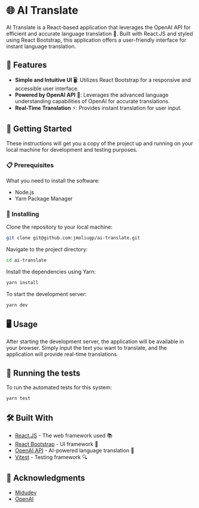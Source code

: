 # 🌐 AI Translate

AI Translate is a React-based application that leverages the OpenAI API for efficient and accurate language translation 🚀. Built with React.JS and styled using React Bootstrap, this application offers a user-friendly interface for instant language translation.

## 🌟 Features

- **Simple and Intuitive UI** 🖥️: Utilizes React Bootstrap for a responsive and accessible user interface.
- **Powered by OpenAI API** 🧠: Leverages the advanced language understanding capabilities of OpenAI for accurate translations.
- **Real-Time Translation** ⚡: Provides instant translation for user input.

## 🚀 Getting Started

These instructions will get you a copy of the project up and running on your local machine for development and testing purposes.

### 📋 Prerequisites

What you need to install the software:

- Node.js
- Yarn Package Manager

### 💾 Installing

Clone the repository to your local machine:

```bash
git clone git@github.com:jmoliugp/ai-translate.git
```

Navigate to the project directory:

```bash
cd ai-translate
```

Install the dependencies using Yarn:

```bash
yarn install
```

To start the development server:

```bash
yarn dev
```

## 🖥️ Usage

After starting the development server, the application will be available in your browser. Simply input the text you want to translate, and the application will provide real-time translations.

## 🧪 Running the tests

To run the automated tests for this system:

```bash
yarn test
```

## 🛠️ Built With

- [React.JS](https://reactjs.org/) - The web framework used 📚
- [React Bootstrap](https://react-bootstrap.github.io/) - UI framework 🎨
- [OpenAI API](https://openai.com/api/) - AI-powered language translation 🤖
- [Vitest](https://vitest.dev/) - Testing framework 🔍

## 🎉 Acknowledgments

- [Midudev](https://midu.dev/)
- [OpenAI](https://openai.com/)
